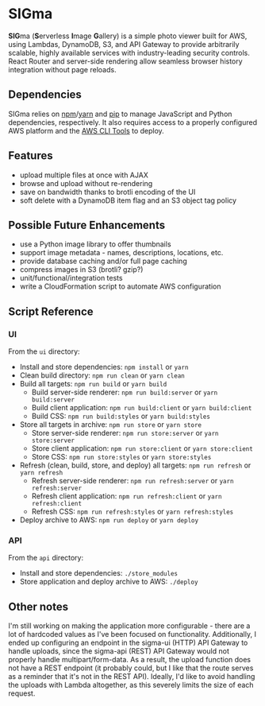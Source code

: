 # SIGma
**SIG**ma (**S**erverless **I**mage **G**allery) is a simple photo viewer built for AWS, using Lambdas, DynamoDB, S3, and API Gateway to provide arbitrarily scalable, highly available services with industry-leading security controls. React Router and server-side rendering allow seamless browser history integration without page reloads.

## Dependencies
SIGma relies on [npm](https://www.npmjs.com/)/[yarn](https://yarnpkg.com/) and [pip](https://pip.pypa.io/en/stable/) to manage JavaScript and Python dependencies, respectively. It also requires access to a properly configured AWS platform and the [AWS CLI Tools](https://aws.amazon.com/cli/) to deploy.

## Features
* upload multiple files at once with AJAX
* browse and upload without re-rendering
* save on bandwidth thanks to brotli encoding of the UI
* soft delete with a DynamoDB item flag and an S3 object tag policy

## Possible Future Enhancements
* use a Python image library to offer thumbnails
* support image metadata - names, descriptions, locations,  etc.
* provide database caching and/or full page caching
* compress images in S3 (brotli? gzip?)
* unit/functional/integration tests
* write a CloudFormation script to automate AWS configuration

## Script Reference

### UI
From the `ui` directory:
* Install and store dependencies: `npm install` or `yarn`
* Clean build directory: `npm run clean` or `yarn clean`
* Build all targets: `npm run build` or `yarn build`
  * Build server-side renderer: `npm run build:server` or `yarn build:server`
  * Build client application: `npm run build:client` or `yarn build:client`
  * Build CSS: `npm run build:styles` or `yarn build:styles`
* Store all targets in archive: `npm run store` or `yarn store`
  * Store server-side renderer: `npm run store:server` or `yarn store:server`
  * Store client application: `npm run store:client` or `yarn store:client`
  * Store CSS: `npm run store:styles` or `yarn store:styles`
* Refresh (clean, build, store, and deploy) all targets: `npm run refresh` or `yarn refresh`
  * Refresh server-side renderer: `npm run refresh:server` or `yarn refresh:server`
  * Refresh client application: `npm run refresh:client` or `yarn refresh:client`
  * Refresh CSS: `npm run refresh:styles` or `yarn refresh:styles`
* Deploy archive to AWS: `npm run deploy` or `yarn deploy`

### API
From the `api` directory:
* Install and store dependencies: `./store_modules`
* Store application and deploy archive to AWS: `./deploy`

## Other notes
I'm still working on making the application more configurable - there are a lot of hardcoded values as I've been focused on functionality. Additionally, I ended up configuring an endpoint in the sigma-ui (HTTP) API Gateway to handle uploads, since the sigma-api (REST) API Gateway would not properly handle multipart/form-data. As a result, the upload function does not have a REST endpoint (it probably could, but I like that the route serves as a reminder that it's not in the REST API). Ideally, I'd like to avoid handling the uploads with Lambda altogether, as this severely limits the size of each request.
